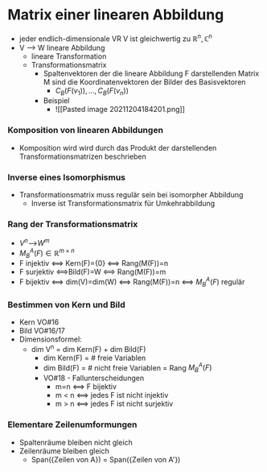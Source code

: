 # Matrix einer linearen Abbildung
+ jeder endlich-dimensionale VR V ist gleichwertig zu $ℝ^n,ℂ^n$
+ V --> W lineare Abbildung
	+ lineare Transformation
	+ Transformationsmatrix
		+ Spaltenvektoren der die lineare Abbildung F darstellenden Matrix M sind die Koordinatenvektoren der Bilder des Basisvektoren
			+ $C_B(F(v_1)),...,C_B(F(v_n))$
		+ Beispiel
			+ ![[Pasted image 20211204184201.png]]

### Komposition von linearen Abbildungen
+ Komposition wird wird durch das Produkt der darstellenden Transformationsmatrizen beschrieben

### Inverse eines Isomorphismus
+ Transformationsmatrix muss regulär sein bei isomorpher Abbildung
	+ Inverse ist Transformationsmatrix für Umkehrabbildung 

### Rang der Transformationsmatrix
+ $V^n$-->$W^m$
+ $M_B^A(F)∈ℝ^{m×n}$
+ F injektiv <==> Kern(F)={0} <==> Rang(M(F))=n
+ F surjektiv <==>Bild(F)=W <==> Rang(M(F))=m
+ F bijektiv <==> dim(V)=dim(W) <==> Rang(M(F))=n <==> $M_B^A(F)$ regulär

### Bestimmen von Kern und Bild
+ Kern VO#16
+ Bild VO#16/17
+ Dimensionsformel:
	+ dim V<sup>n</sup> = dim Kern(F) + dim Bild(F)
		+ dim Kern(F) = # freie Variablen
		+ dim Bild(F) = # nicht freie Variablen = Rang $M^A_B(F)$
		+ VO#18 - Fallunterscheidungen
			+ m=n <==> F bijektiv
			+ m < n <==> jedes F ist nicht injektiv
			+ m > n <==> jedes F ist nicht surjektiv

### Elementare Zeilenumformungen
+ Spaltenräume bleiben nicht gleich
+ Zeilenräume bleiben gleich
	+ Span({Zeilen von A}) = Span({Zeilen von A'})
